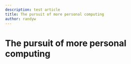 ```yaml
---
description: test article
title: The pursuit of more personal computing
author: randyw
---
```


# The pursuit of more personal computing
